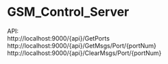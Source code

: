 # GSM_Control_Server
API: \
http://localhost:9000/{api}/GetPorts \
http://localhost:9000/{api}/GetMsgs/Port/{portNum} \
http://localhost:9000/{api}/ClearMsgs/Port/{portNum}
